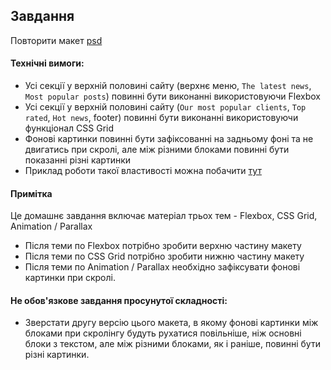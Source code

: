 ## Завдання

Повторити макет [psd](Design_Architecture.psd)

#### Технічні вимоги:
- Усі секції у верхній половині сайту (верхнє меню, `The latest news`, `Most popular posts`) повинні бути виконанні використовуючи Flexbox
- Усі секції у верхній половині сайту (`Our most popular clients`, `Top rated`, `Hot news`, footer) повинні бути виконанні використовуючи функціонал CSS Grid
- Фонові картинки повинні бути зафіксованні на задньому фоні та не двигатись при скролі, але між різними блоками повинні бути показанні різні картинки
- Приклад роботи такої властивості можна побачити [тут](./Preview.gif)


#### Примітка
Це домашнє завдання включає матеріал трьох тем - Flexbox, CSS Grid, Animation / Parallax
 - Після теми по Flexbox потрібно зробити верхню частину макету
 - Після теми по CSS Grid потрібно зробити нижню частину макету
 - Після теми по Animation / Parallax необхідно зафіксувати фонові картинки при скролі.

#### Не обов'язкове завдання просунутої складності:
- Зверстати другу версію цього макета, в якому фонові картинки між блоками при скролінгу будуть рухатися повільніше, ніж основні блоки з текстом, але між різними блоками, як і раніше, повинні бути різні картинки.